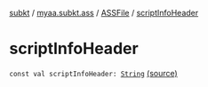 [subkt](../../index.md) / [myaa.subkt.ass](../index.md) / [ASSFile](index.md) / [scriptInfoHeader](./script-info-header.md)

# scriptInfoHeader

`const val scriptInfoHeader: `[`String`](https://kotlinlang.org/api/latest/jvm/stdlib/kotlin/-string/index.html) [(source)](https://github.com/Myaamori/SubKt/blob/0.1.7/src/main/kotlin/myaa/subkt/ass/parser.kt#L87)
